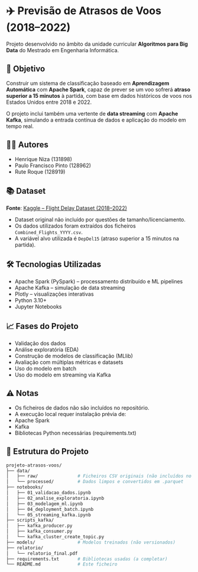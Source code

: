 # ✈️ Previsão de Atrasos de Voos (2018–2022)

Projeto desenvolvido no âmbito da unidade curricular **Algoritmos para Big Data** do Mestrado em Engenharia Informática.

## 🎯 Objetivo

Construir um sistema de classificação baseado em **Aprendizagem Automática** com **Apache Spark**, capaz de prever se um voo sofrerá **atraso superior a 15 minutos** à partida, com base em dados históricos de voos nos Estados Unidos entre 2018 e 2022.

O projeto inclui também uma vertente de **data streaming** com **Apache Kafka**, simulando a entrada contínua de dados e aplicação do modelo em tempo real.

## 👨‍💻 Autores

- Henrique Niza (131898)
- Paulo Francisco Pinto (128962)
- Rute Roque (128919)

## 📚 Dataset

**Fonte**: [Kaggle – Flight Delay Dataset (2018–2022)](https://www.kaggle.com/datasets/robikscube/flight-delay-dataset-20182022)

- Dataset original não incluído por questões de tamanho/licenciamento.
- Os dados utilizados foram extraídos dos ficheiros `Combined_Flights_YYYY.csv`.
- A variável alvo utilizada é `DepDel15` (atraso superior a 15 minutos na partida).

## 🛠️ Tecnologias Utilizadas

- Apache Spark (PySpark) – processamento distribuído e ML pipelines
- Apache Kafka – simulação de data streaming
- Plotly – visualizações interativas
- Python 3.10+
- Jupyter Notebooks


## 📈 Fases do Projeto

- Validação dos dados
- Análise exploratória (EDA)
- Construção de modelos de classificação (MLlib)
- Avaliação com múltiplas métricas e datasets
- Uso do modelo em batch
- Uso do modelo em streaming via Kafka


## ⚠️ Notas

- Os ficheiros de dados não são incluídos no repositório.
- A execução local requer instalação prévia de:
- Apache Spark
- Kafka
- Bibliotecas Python necessárias (requirements.txt)

## 🧱 Estrutura do Projeto

```bash
projeto-atrasos-voos/
├── data/
│   ├── raw/               # Ficheiros CSV originais (não incluídos no repositório)
│   └── processed/         # Dados limpos e convertidos em .parquet
├── notebooks/
│   ├── 01_validacao_dados.ipynb
│   ├── 02_analise_exploratoria.ipynb
│   ├── 03_modelagem_ml.ipynb
│   ├── 04_deployment_batch.ipynb
│   └── 05_streaming_kafka.ipynb
├── scripts_kafka/
│   ├── kafka_producer.py
│   ├── kafka_consumer.py
│   └── kafka_cluster_create_topic.py
├── models/                # Modelos treinados (não versionados)
├── relatorio/
│   └── relatorio_final.pdf
├── requirements.txt       # Bibliotecas usadas (a completar)
└── README.md              # Este ficheiro


